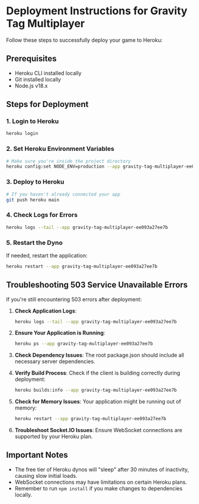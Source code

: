 # Deployment Instructions for Gravity Tag Multiplayer

Follow these steps to successfully deploy your game to Heroku:

## Prerequisites

- Heroku CLI installed locally
- Git installed locally
- Node.js v18.x

## Steps for Deployment

### 1. Login to Heroku

```bash
heroku login
```

### 2. Set Heroku Environment Variables

```bash
# Make sure you're inside the project directory
heroku config:set NODE_ENV=production --app gravity-tag-multiplayer-ee093a27ee7b
```

### 3. Deploy to Heroku

```bash
# If you haven't already connected your app
git push heroku main
```

### 4. Check Logs for Errors

```bash
heroku logs --tail --app gravity-tag-multiplayer-ee093a27ee7b
```

### 5. Restart the Dyno

If needed, restart the application:

```bash
heroku restart --app gravity-tag-multiplayer-ee093a27ee7b
```

## Troubleshooting 503 Service Unavailable Errors

If you're still encountering 503 errors after deployment:

1. **Check Application Logs**:
   ```bash
   heroku logs --tail --app gravity-tag-multiplayer-ee093a27ee7b
   ```

2. **Ensure Your Application is Running**:
   ```bash
   heroku ps --app gravity-tag-multiplayer-ee093a27ee7b
   ```

3. **Check Dependency Issues**:
   The root package.json should include all necessary server dependencies.

4. **Verify Build Process**:
   Check if the client is building correctly during deployment:
   ```bash
   heroku builds:info --app gravity-tag-multiplayer-ee093a27ee7b
   ```

5. **Check for Memory Issues**:
   Your application might be running out of memory:
   ```bash
   heroku restart --app gravity-tag-multiplayer-ee093a27ee7b
   ```

6. **Troubleshoot Socket.IO Issues**:
   Ensure WebSocket connections are supported by your Heroku plan.

## Important Notes

- The free tier of Heroku dynos will "sleep" after 30 minutes of inactivity, causing slow initial loads.
- WebSocket connections may have limitations on certain Heroku plans.
- Remember to run `npm install` if you make changes to dependencies locally.
